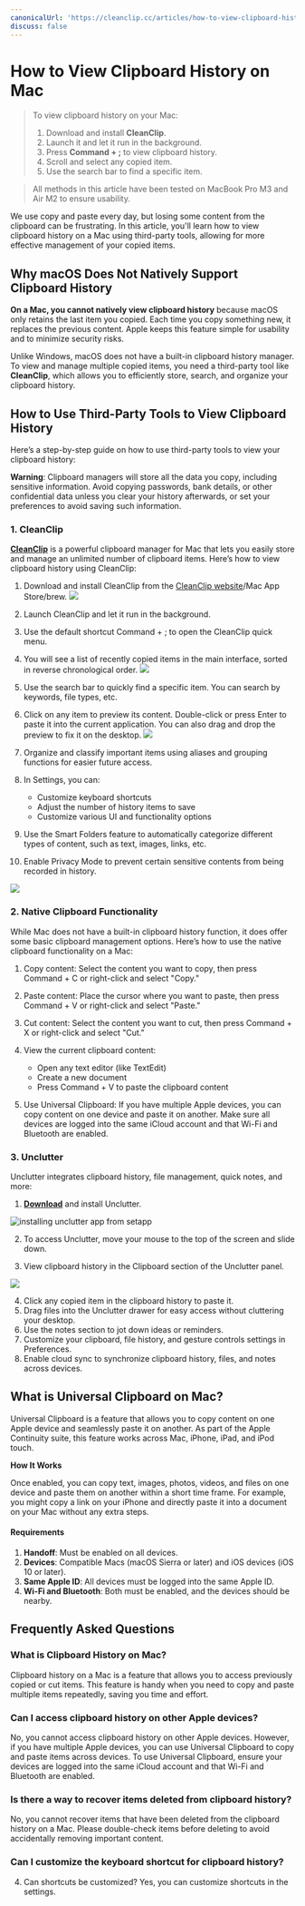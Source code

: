 ```yaml
---
canonicalUrl: 'https://cleanclip.cc/articles/how-to-view-clipboard-history-on-mac'
discuss: false
---
```


# How to View Clipboard History on Mac

> To view clipboard history on your Mac:
>
>   1. Download and install **CleanClip**.
>   2. Launch it and let it run in the background.
>   3. Press **Command + ;** to view clipboard history.
>   4. Scroll and select any copied item.
>   5. Use the search bar to find a specific item.

> All methods in this article have been tested on MacBook Pro M3 and Air M2 to ensure usability.

We use copy and paste every day, but losing some content from the clipboard can be frustrating. In this article, you'll learn how to view clipboard history on a Mac using third-party tools, allowing for more effective management of your copied items.

## Why macOS Does Not Natively Support Clipboard History

**On a Mac, you cannot natively view clipboard history** because macOS only retains the last item you copied. Each time you copy something new, it replaces the previous content. Apple keeps this feature simple for usability and to minimize security risks.

Unlike Windows, macOS does not have a built-in clipboard history manager. To view and manage multiple copied items, you need a third-party tool like **CleanClip**, which allows you to efficiently store, search, and organize your clipboard history.

## How to Use Third-Party Tools to View Clipboard History

Here’s a step-by-step guide on how to use third-party tools to view your clipboard history:

**Warning**: Clipboard managers will store all the data you copy, including sensitive information. Avoid copying passwords, bank details, or other confidential data unless you clear your history afterwards, or set your preferences to avoid saving such information.

### 1. CleanClip

**[CleanClip](https://cleanclip.cc)** is a powerful clipboard manager for Mac that lets you easily store and manage an unlimited number of clipboard items. Here’s how to view clipboard history using CleanClip:

1. Download and install CleanClip from the [CleanClip website](https://cleanclip.cc)/Mac App Store/brew.
![](/images/download_cleanclip.png)

2. Launch CleanClip and let it run in the background.

3. Use the default shortcut Command + ; to open the CleanClip quick menu.

4. You will see a list of recently copied items in the main interface, sorted in reverse chronological order.
![](/images/mac_clipboard_manager_cleanclip_copied_lists.png)

5. Use the search bar to quickly find a specific item. You can search by keywords, file types, etc.

6. Click on any item to preview its content. Double-click or press Enter to paste it into the current application. You can also drag and drop the preview to fix it on the desktop.
![](/images/cleanclip_preview.png)

7. Organize and classify important items using aliases and grouping functions for easier future access.

8. In Settings, you can:
   - Customize keyboard shortcuts
   - Adjust the number of history items to save
   - Customize various UI and functionality options

9. Use the Smart Folders feature to automatically categorize different types of content, such as text, images, links, etc.

10. Enable Privacy Mode to prevent certain sensitive contents from being recorded in history.

![](/images/blogs/theme.png)

### 2. Native Clipboard Functionality

While Mac does not have a built-in clipboard history function, it does offer some basic clipboard management options. Here’s how to use the native clipboard functionality on a Mac:

1. Copy content: Select the content you want to copy, then press Command + C or right-click and select "Copy."

2. Paste content: Place the cursor where you want to paste, then press Command + V or right-click and select "Paste."

3. Cut content: Select the content you want to cut, then press Command + X or right-click and select "Cut."

4. View the current clipboard content:
   - Open any text editor (like TextEdit)
   - Create a new document
   - Press Command + V to paste the clipboard content

5. Use Universal Clipboard: If you have multiple Apple devices, you can copy content on one device and paste it on another. Make sure all devices are logged into the same iCloud account and that Wi-Fi and Bluetooth are enabled.

### 3. Unclutter

Unclutter integrates clipboard history, file management, quick notes, and more:

1. **[Download](https://apps.apple.com/us/app/unclutter/id577085396?mt=12)** and install Unclutter.

![installing unclutter app from setapp](/images/clipboard_manager_unclutter_download.png)

2. To access Unclutter, move your mouse to the top of the screen and slide down.

3. View clipboard history in the Clipboard section of the Unclutter panel.

![](/images/unclutter%20clipboard%20history.png)

4. Click any copied item in the clipboard history to paste it.
5. Drag files into the Unclutter drawer for easy access without cluttering your desktop.
6. Use the notes section to jot down ideas or reminders.
7. Customize your clipboard, file history, and gesture controls settings in Preferences.
8. Enable cloud sync to synchronize clipboard history, files, and notes across devices.

## What is Universal Clipboard on Mac?

Universal Clipboard is a feature that allows you to copy content on one Apple device and seamlessly paste it on another. As part of the Apple Continuity suite, this feature works across Mac, iPhone, iPad, and iPod touch.

**How It Works**

Once enabled, you can copy text, images, photos, videos, and files on one device and paste them on another within a short time frame. For example, you might copy a link on your iPhone and directly paste it into a document on your Mac without any extra steps.

#### **Requirements**

1. **Handoff**: Must be enabled on all devices.
2. **Devices**: Compatible Macs (macOS Sierra or later) and iOS devices (iOS 10 or later).
3. **Same Apple ID**: All devices must be logged into the same Apple ID.
4. **Wi-Fi and Bluetooth**: Both must be enabled, and the devices should be nearby.

## Frequently Asked Questions

### What is Clipboard History on Mac?

Clipboard history on a Mac is a feature that allows you to access previously copied or cut items. This feature is handy when you need to copy and paste multiple items repeatedly, saving you time and effort.

### Can I access clipboard history on other Apple devices?

No, you cannot access clipboard history on other Apple devices. However, if you have multiple Apple devices, you can use Universal Clipboard to copy and paste items across devices. To use Universal Clipboard, ensure your devices are logged into the same iCloud account and that Wi-Fi and Bluetooth are enabled.

### Is there a way to recover items deleted from clipboard history?

No, you cannot recover items that have been deleted from the clipboard history on a Mac. Please double-check items before deleting to avoid accidentally removing important content.

### Can I customize the keyboard shortcut for clipboard history?

4. Can shortcuts be customized?
   Yes, you can customize shortcuts in the settings.